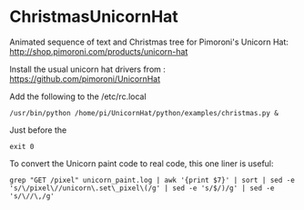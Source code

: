 ChristmasUnicornHat
===================

Animated sequence of text and Christmas tree for Pimoroni's Unicorn Hat: http://shop.pimoroni.com/products/unicorn-hat

Install the usual unicorn hat drivers from : https://github.com/pimoroni/UnicornHat

Add the following to the /etc/rc.local

    /usr/bin/python /home/pi/UnicornHat/python/examples/christmas.py &

Just before the 

    exit 0

To convert the Unicorn paint code to real code, this one liner is useful:

    grep "GET /pixel" unicorn_paint.log | awk '{print $7}' | sort | sed -e 's/\/pixel\//unicorn\.set\_pixel\(/g' | sed -e 's/$/)/g' | sed -e 's/\//\,/g'
